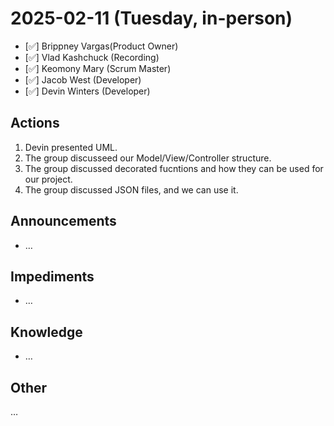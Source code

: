 # 2025-02-11 (Tuesday, in-person)

- [✅] Brippney Vargas(Product Owner)
- [✅] Vlad Kashchuck (Recording)
- [✅] Keomony Mary (Scrum Master)
- [✅] Jacob West (Developer)
- [✅] Devin Winters (Developer)

## Actions

1. Devin presented UML.
2. The group discusseed our Model/View/Controller structure.
3. The group discussed decorated fucntions and how they can be used for our project.
4. The group discussed JSON files, and we can use it.

## Announcements

- …

## Impediments

- …

## Knowledge

- …

## Other

…